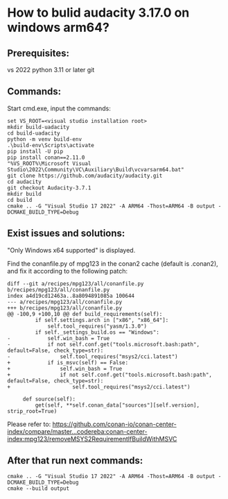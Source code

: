# How to bulid audacity 3.17.0 on windows arm64?

## Prerequisites:
vs 2022
python 3.11 or later
git

## Commands:
Start cmd.exe, input the commands:
```
set VS_ROOT=<visual studio installation root>
mkdir build-uadacity
cd build-uadacity
python -m venv build-env
.\build-env\Scripts\activate
pip install -U pip
pip install conan==2.11.0
"%VS_ROOT%\Microsoft Visual Studio\2022\Community\VC\Auxiliary\Build\vcvarsarm64.bat"
git clone https://github.com/audacity/audacity.git
cd audacity
git checkout Audacity-3.7.1
mkdir build
cd build
cmake .. -G "Visual Studio 17 2022" -A ARM64 -Thost=ARM64 -B output -DCMAKE_BUILD_TYPE=Debug
```

## Exist issues and solutions:
"Only Windows x64 supported" is displayed.

Find the conanfile.py of mpg123 in the conan2 cache (default is <User home>\.conan2), and fix it according to the following patch:

```
diff --git a/recipes/mpg123/all/conanfile.py b/recipes/mpg123/all/conanfile.py
index a4d19cd12463a..8a8094891085a 100644
--- a/recipes/mpg123/all/conanfile.py
+++ b/recipes/mpg123/all/conanfile.py
@@ -100,9 +100,10 @@ def build_requirements(self):
         if self.settings.arch in ["x86", "x86_64"]:
             self.tool_requires("yasm/1.3.0")
         if self._settings_build.os == "Windows":
-            self.win_bash = True
-            if not self.conf.get("tools.microsoft.bash:path", default=False, check_type=str):
-                self.tool_requires("msys2/cci.latest")
+            if is_msvc(self) == False:
+                self.win_bash = True
+                if not self.conf.get("tools.microsoft.bash:path", default=False, check_type=str):
+                    self.tool_requires("msys2/cci.latest")
 
     def source(self):
         get(self, **self.conan_data["sources"][self.version], strip_root=True)
```
Please refer to:
https://github.com/conan-io/conan-center-index/compare/master...codereba:conan-center-index:mpg123/removeMSYS2RequirementIfBuildWithMSVC

## After that run next commands:
```
cmake .. -G "Visual Studio 17 2022" -A ARM64 -Thost=ARM64 -B output -DCMAKE_BUILD_TYPE=Debug
cmake --build output
```
